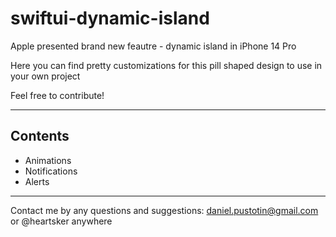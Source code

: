 # swiftui-dynamic-island

Apple presented brand new feautre - dynamic island in iPhone 14 Pro

Here you can find pretty customizations for this pill shaped design to use in your own project

Feel free to contribute!

---

## Contents

- Animations
- Notifications
- Alerts

---

Contact me by any questions and suggestions:
daniel.pustotin@gmail.com or @heartsker anywhere
